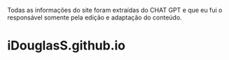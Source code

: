 Todas as informações do site foram extraídas do CHAT GPT e que eu fui o responsável somente pela edição e adaptação do conteúdo.
# iDouglasS.github.io
